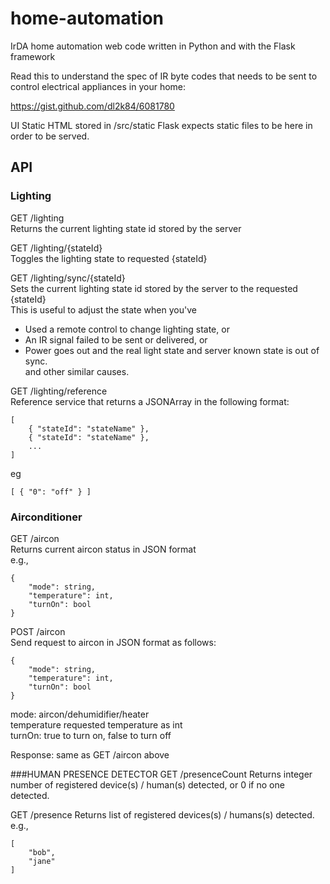 # home-automation

IrDA home automation web code written in Python and with the Flask framework

Read this to understand the spec of IR byte codes that needs to be sent to control electrical appliances in your home:

https://gist.github.com/dl2k84/6081780

UI
Static HTML stored in /src/static
Flask expects static files to be here in order to be served.

## API

### Lighting

GET /lighting  
Returns the current lighting state id stored by the server

GET /lighting/{stateId}  
Toggles the lighting state to requested {stateId}

GET /lighting/sync/{stateId}  
Sets the current lighting state id stored by the server to the requested {stateId}  
This is useful to adjust the state when you've  
- Used a remote control to change lighting state, or  
- An IR signal failed to be sent or delivered, or  
- Power goes out and the real light state and server known state is out of sync.  
and other similar causes.

GET /lighting/reference  
Reference service that returns a JSONArray in the following format:  

    [  
        { "stateId": "stateName" },  
        { "stateId": "stateName" },  
        ...  
    ]

eg

    [ { "0": "off" } ]


### Airconditioner

GET /aircon  
Returns current aircon status in JSON format  
e.g.,

    {  
        "mode": string,  
        "temperature": int,  
        "turnOn": bool  
    }

POST /aircon  
Send request to aircon in JSON format as follows:

    {
        "mode": string,  
        "temperature": int,  
        "turnOn": bool  
    }

mode: aircon/dehumidifier/heater  
temperature requested temperature as int  
turnOn: true to turn on, false to turn off  

Response: same as GET /aircon above


###HUMAN PRESENCE DETECTOR
GET /presenceCount
Returns integer number of registered device(s) / human(s) detected, or 0 if no one detected.

GET /presence
Returns list of registered devices(s) / humans(s) detected.
e.g.,

    [
        "bob",
        "jane"
    ]
